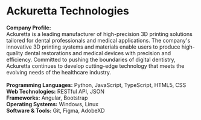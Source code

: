 # Ackuretta Technologies

<b>Company Profile:</b><br>
Ackuretta is a leading manufacturer of high-precision 3D printing solutions tailored for dental professionals and medical applications. The company's innovative 3D printing systems and materials enable users to produce high-quality dental restorations and medical devices with precision and efficiency. Committed to pushing the boundaries of digital dentistry, Ackuretta continues to develop cutting-edge technology that meets the evolving needs of the healthcare industry.
<br>
<br>
<b>Programming Languages:</b> Python, JavaScript, TypeScript, HTML5, CSS</br>
<b>Web Technologies:</b> RESTful API, JSON</br>
<b>Frameworks:</b> Angular, Bootstrap</br>
<b>Operating Systems:</b> Windows, Linux</br>
<b>Software & Tools:</b> Git, Figma, AdobeXD</br>

